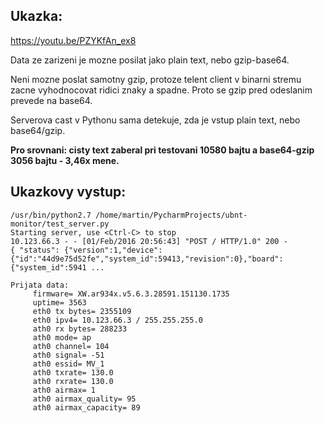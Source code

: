 ## Ukazka:

https://youtu.be/PZYKfAn_ex8

Data ze zarizeni je mozne posilat jako plain text, nebo gzip-base64.

Neni mozne poslat samotny gzip, protoze telent client v binarni stremu zacne vyhodnocovat ridici znaky a spadne. Proto se gzip pred odeslanim prevede na base64.

Serverova cast v Pythonu sama detekuje, zda je vstup plain text, nebo base64/gzip.

**Pro srovnani: cisty text zaberal pri testovani 10580 bajtu a base64-gzip 3056 bajtu - 3,46x mene.**

## Ukazkovy vystup:
```
/usr/bin/python2.7 /home/martin/PycharmProjects/ubnt-monitor/test_server.py
Starting server, use <Ctrl-C> to stop
10.123.66.3 - - [01/Feb/2016 20:56:43] "POST / HTTP/1.0" 200 -
{ "status": {"version":1,"device":{"id":"44d9e75d52fe","system_id":59413,"revision":0},"board":{"system_id":5941 ...

Prijata data:
	 firmware= XW.ar934x.v5.6.3.28591.151130.1735
	 uptime= 3563
	 eth0 tx bytes= 2355109
	 eth0 ipv4= 10.123.66.3 / 255.255.255.0
	 ath0 rx bytes= 288233
	 ath0 mode= ap
	 ath0 channel= 104
	 ath0 signal= -51
	 ath0 essid= MV_1
	 ath0 txrate= 130.0
	 ath0 rxrate= 130.0
	 ath0 airmax= 1
	 ath0 airmax_quality= 95
	 ath0 airmax_capacity= 89

```	 

